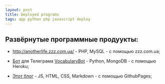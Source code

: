 ```yaml
---
layout: post
title: Deployed programs
tags: app python php javascript deploy
---
```

## Развёрнутые программные продуукты:

- http://anotherlife.zzz.com.ua/ - PHP, MySQL - с помощью zzz.com.ua;

- [Бот](https://t.me/d_vocabulary_bot) для Телеграма [VocabularyBot](https://github.com/venkaDaria/vocabulary_bot) - Python, MongoDB - с помощью Heroku;

- [Этот блог](https://github.com/venkaDaria/venkadaria.github.io) - JS, HTML, CSS, Markdown - с помощью GithubPages;
